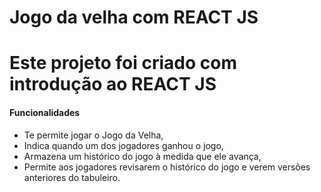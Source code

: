 # Jogo da velha com REACT JS

<h1>Este projeto foi criado com introdução ao REACT JS</h1>

<h4>Funcionalidades</h4>

<ul>
    <li>Te permite jogar o Jogo da Velha,</li>
    <li>Indica quando um dos jogadores ganhou o jogo,</li>
    <li>Armazena um histórico do jogo à medida que ele avança,</li>
    <li>Permite aos jogadores revisarem o histórico do jogo e verem versões anteriores do tabuleiro.</li>
</ul>
